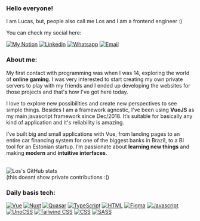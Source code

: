 ### Hello everyone!
I am Lucas, but, people also call me Los and I am a frontend engineer :)

You can check my social here:

[![My Notion](https://img.shields.io/badge/Website-242625?style=for-the-badge&logo=notion&logoColor=white)](https://los.dev)
[![Linkedin](https://img.shields.io/badge/LinkedIn-0077B5?style=for-the-badge&logo=linkedin&logoColor=white)](https://www.linkedin.com/in/los799/)
[![Whatsapp](https://img.shields.io/badge/WhatsApp-25D366?style=for-the-badge&logo=whatsapp&logoColor=white)](https://wa.me/5515997031993/)
[![Email](https://img.shields.io/badge/Email-D14836?style=for-the-badge&logo=gmail&logoColor=white)](mailto:hi@los.dev)

### About me:
My first contact with programming was when I was 14, exploring the world of **online gaming**. I was very interested to start creating my own private servers to play with my friends and I ended up developing the websites for those projects and that's how I've got here today.

I love to explore new possibilities and create new perspectives to see simple things. Besides I am a framework agnostic, I've been using **VueJS** as my main javascript framework since Dec/2018. It’s suitable for basically any kind of application and it's reliability is amazing.

I’ve built big and small applications with Vue, from landing pages to an entire car financing system for one of the biggest banks in Brazil, to a BI tool for an Estonian startup. I’m passionate about **learning new things** and making **modern** and **intuitive interfaces**.
<br><br>

![Los's GitHub stats](https://github-readme-stats.vercel.app/api?username=Los&show_icons=true&theme=tokyonight)
<br />(this doesnt show private contributions :()

### Daily basis tech:

[![Vue](https://img.shields.io/badge/Vue-4FC08D?style=for-the-badge&logo=vue.js&logoColor=white)](#)
[![Nuxt](https://img.shields.io/badge/Nuxt-00DC82?style=for-the-badge&logo=nuxt.js&logoColor=white)](#)
[![Quasar](https://img.shields.io/badge/Quasar-1976d2?style=for-the-badge&logo=Quasar&logoColor=white)](#)
[![TypeScript](https://img.shields.io/badge/TypeScript-007ACC?style=for-the-badge&logo=typescript&logoColor=white)](#)
[![HTML](https://img.shields.io/badge/HTML5-E34F26?style=for-the-badge&logo=html5&logoColor=white)](#)
[![Figma](https://img.shields.io/badge/Figma-f24e1e?style=for-the-badge&logo=figma&logoColor=white)](#)
[![Javascript](https://img.shields.io/badge/JavaScript-F7DF1E?style=for-the-badge&logo=javascript&logoColor=black)](#)
[![UnoCSS](https://img.shields.io/badge/UnoCSS-333333?style=for-the-badge&logo=nuxt.js&logoColor=white)](#)
[![Tailwind CSS](https://img.shields.io/badge/Tailwind-06b6d4?style=for-the-badge&logo=tailwindcss&logoColor=white)](#)
[![CSS](https://img.shields.io/badge/CSS3-1572B6?style=for-the-badge&logo=css3&logoColor=white)](#)
[![SASS](https://img.shields.io/badge/Sass-CC6699?style=for-the-badge&logo=sass&logoColor=white)](#)
